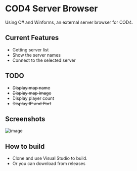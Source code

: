 # COD4 Server Browser

Using C# and Winforms, an external server browser for COD4.

## Current Features
* Getting server list
* Show the server names
* Connect to the selected server

## TODO
* ~~Display map name~~
* ~~Display map image~~
* Display player count
* ~~Display IP and Port~~

## Screenshots

![image](https://github.com/SShattered/COD4-Server-Browser/assets/4478457/b9038886-4487-4fb2-a37c-54ac12bba71c)

## How to build
* Clone and use Visual Studio to build.
* Or you can download from releases
